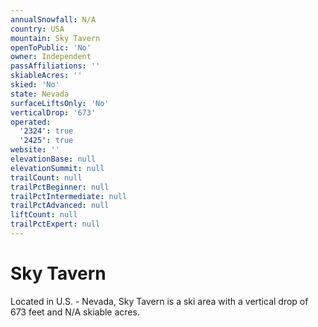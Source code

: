 ```yaml
---
annualSnowfall: N/A
country: USA
mountain: Sky Tavern
openToPublic: 'No'
owner: Independent
passAffiliations: ''
skiableAcres: ''
skied: 'No'
state: Nevada
surfaceLiftsOnly: 'No'
verticalDrop: '673'
operated:
  '2324': true
  '2425': true
website: ''
elevationBase: null
elevationSummit: null
trailCount: null
trailPctBeginner: null
trailPctIntermediate: null
trailPctAdvanced: null
liftCount: null
trailPctExpert: null
---
```



# Sky Tavern

Located in U.S. - Nevada, Sky Tavern is a ski area with a vertical drop of 673 feet and N/A skiable acres.
